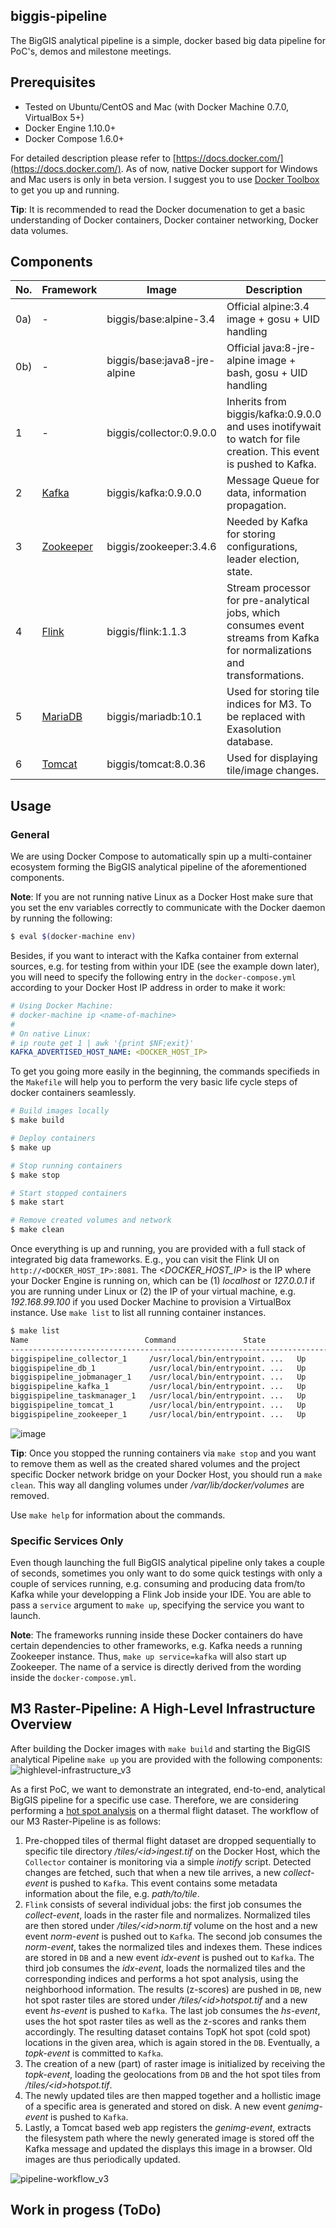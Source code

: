 ## biggis-pipeline
The BigGIS analytical pipeline is a simple, docker based big data pipeline for PoC's, demos and milestone meetings.

## Prerequisites
- Tested on Ubuntu/CentOS and Mac (with Docker Machine 0.7.0, VirtualBox 5+)
- Docker Engine 1.10.0+
- Docker Compose 1.6.0+

For detailed description please refer to [https://docs.docker.com/](https://docs.docker.com/). As of now, native Docker support for Windows and Mac users is only in beta version. I suggest you to use [Docker Toolbox](https://docs.docker.com/toolbox/overview/) to get you up and running.

**Tip**: It is recommended to read the Docker documenation to get a basic understanding of Docker containers, Docker container networking, Docker data volumes.

## Components
| No.   | Framework                                  | Image                        | Description                                                                                                               |
|-------|--------------------------------------------|------------------------------|---------------------------------------------------------------------------------------------------------------------------|
| 0a)   | -                                          | biggis/base:alpine-3.4       | Official alpine:3.4 image + gosu + UID handling                                                                           |
| 0b)   | -                                          | biggis/base:java8-jre-alpine | Official java:8-jre-alpine image + bash, gosu + UID handling                                                              |
| 1     | -                                          | biggis/collector:0.9.0.0     | Inherits from biggis/kafka:0.9.0.0 and uses inotifywait to watch for file creation. This event is pushed to Kafka.        |
| 2     | [Kafka](http://kafka.apache.org/)          | biggis/kafka:0.9.0.0         | Message Queue for data, information propagation.                                                                          |
| 3     | [Zookeeper](https://zookeeper.apache.org/) | biggis/zookeeper:3.4.6       | Needed by Kafka for storing configurations, leader election, state.                                                       |
| 4     | [Flink](https://flink.apache.org/)         | biggis/flink:1.1.3           | Stream processor for pre-analytical jobs, which consumes event streams from Kafka for normalizations and transformations. |
| 5     | [MariaDB](https://mariadb.org/)            | biggis/mariadb:10.1          | Used for storing tile indices for M3. To be replaced with Exasolution database.                                           |
| 6     | [Tomcat](http://tomcat.apache.org/)        | biggis/tomcat:8.0.36         | Used for displaying tile/image changes.                                                                                   |

## Usage

### General
We are using Docker Compose to automatically spin up a multi-container ecosystem forming the BigGIS analytical pipeline of the aforementioned components.

**Note**: If you are not running native Linux as a Docker Host make sure that you set the env variables correctly to communicate with the Docker daemon by running the following:
```sh
$ eval $(docker-machine env)
```
Besides, if you want to interact with the Kafka container from external sources, e.g. for testing from within your IDE (see the example down later), you will need to specify the following entry in the ```docker-compose.yml``` according to your Docker Host IP address in order to make it work:
```yaml
# Using Docker Machine:
# docker-machine ip <name-of-machine>
#
# On native Linux:
# ip route get 1 | awk '{print $NF;exit}'
KAFKA_ADVERTISED_HOST_NAME: <DOCKER_HOST_IP>
```

To get you going more easily in the beginning, the commands specifieds in the ```Makefile``` will help you to perform the very basic life cycle steps of docker containers seamlessly.
```sh
# Build images locally
$ make build

# Deploy containers
$ make up

# Stop running containers
$ make stop

# Start stopped containers
$ make start

# Remove created volumes and network
$ make clean
```

Once everything is up and running, you are provided with a full stack of integrated big data frameworks. E.g., you can visit the Flink UI on ```http://<DOCKER_HOST_IP>:8081```. The _&lt;DOCKER_HOST_IP&gt;_ is the IP where your Docker Engine is running on, which can be (1) _localhost_ or _127.0.0.1_ if you are running under Linux or (2) the IP of your virtual machine, e.g. _192.168.99.100_ if you used Docker Machine to provision a VirtualBox instance. Use ```make list``` to list all running container instances.
```sh
$ make list
Name                          Command               State                       Ports
----------------------------------------------------------------------------------------------------------------------
biggispipeline_collector_1     /usr/local/bin/entrypoint. ...   Up      7203/tcp, 9092/tcp
biggispipeline_db_1            /usr/local/bin/entrypoint. ...   Up      0.0.0.0:3306->3306/tcp
biggispipeline_jobmanager_1    /usr/local/bin/entrypoint. ...   Up      0.0.0.0:6123->6123/tcp, 0.0.0.0:8081->8081/tcp
biggispipeline_kafka_1         /usr/local/bin/entrypoint. ...   Up      7203/tcp, 0.0.0.0:9092->9092/tcp
biggispipeline_taskmanager_1   /usr/local/bin/entrypoint. ...   Up
biggispipeline_tomcat_1        /usr/local/bin/entrypoint. ...   Up      0.0.0.0:8080->8080/tcp
biggispipeline_zookeeper_1     /usr/local/bin/entrypoint. ...   Up      0.0.0.0:2181->2181/tcp, 2888/tcp, 3888/tcp
```
![image](https://cloud.githubusercontent.com/assets/15153294/17624492/23d198b6-60a5-11e6-8d50-b37dd1039cca.png)

**Tip**: Once you stopped the running containers via ```make stop``` and you want to remove them as well as the created shared volumes and the project specific Docker network bridge on your Docker Host, you should run a ```make clean```. This way all dangling volumes under _/var/lib/docker/volumes_ are removed.

Use ```make help``` for information about the commands.

### Specific Services Only
Even though launching the full BigGIS analytical pipeline only takes a couple of seconds, sometimes you only want to do some quick testings with only a couple of services running, e.g. consuming and producing data from/to Kafka while your developping a Flink Job inside your IDE. You are able to pass a ```service``` argument to ```make up```, specifying the service you want to launch.

**Note**: The frameworks running inside these Docker containers do have certain dependencies to other frameworks, e.g. Kafka needs a running Zookeeper instance. Thus, ```make up service=kafka``` will also start up Zookeeper. The name of a service is directly derived from the wording inside the ```docker-compose.yml```.

## M3 Raster-Pipeline: A High-Level Infrastructure Overview
After building the Docker images with ```make build``` and starting the BigGIS analytical Pipeline ```make up``` you are provided with the following components:
![highlevel-infrastructure_v3](https://cloud.githubusercontent.com/assets/15153294/17623805/32163eca-60a2-11e6-9657-1e16ed9f0ad5.png)


As a first PoC, we want to demonstrate an integrated, end-to-end, analytical BigGIS pipeline for a specific use case. Therefore, we are considering performing a [hot spot analysis](https://pro.arcgis.com/de/pro-app/tool-reference/spatial-statistics/h-how-hot-spot-analysis-getis-ord-gi-spatial-stati.htm) on a thermal flight dataset. The workflow of our M3 Raster-Pipeline is as follows:

1. Pre-chopped tiles of thermal flight dataset are dropped sequentially to specific tile directory _/tiles/&lt;id&gt;ingest.tif_ on the Docker Host, which the ```Collector``` container is monitoring via a simple _inotify_ script. Detected changes are fetched, such that when a new tile arrives, a new _collect-event_ is pushed to ```Kafka```. This event contains some metadata information about the file, e.g. _path/to/tile_.
2. ```Flink``` consists of several individual jobs: the first job consumes the _collect-event_, loads in the raster file and normalizes. Normalized tiles are then stored under _/tiles/&lt;id&gt;norm.tif_ volume on the host and a new event _norm-event_ is pushed out to ```Kafka```. The second job consumes the _norm-event_, takes the normalized tiles and indexes them. These indices are stored in ```DB``` and a new event _idx-event_ is pushed out to ```Kafka```. The third job consumes the _idx-event_, loads the normalized tiles and the corresponding indices and performs a hot spot analysis, using the neighborhood information. The results (z-scores) are pushed in ```DB```, new hot spot raster tiles are stored under _/tiles/&lt;id&gt;hotspot.tif_ and a new event _hs-event_ is pushed to ```Kafka```. The last job consumes the _hs-event_, uses the hot spot raster tiles as well as the z-scores and ranks them accordingly. The resulting dataset contains TopK hot spot (cold spot) locations in the given area, which is again stored in the ```DB```. Eventually, a _topk-event_ is committed to ```Kafka```.
3. The creation of a new (part) of raster image is initialized by receiving the _topk-event_, loading the geolocations from ```DB``` and the hot spot tiles from _/tiles/&lt;id&gt;hotspot.tif_.
4. The newly updated tiles are then mapped together and a hollistic image of a specific area is generated and stored on disk. A new event _genimg-event_ is pushed to ```Kafka```.
5. Lastly, a Tomcat based web app registers the _genimg-event_, extracts the filesystem path where the newly generated image is stored off the Kafka message and updated the displays this image in a browser. Old images are thus periodically updated.

![pipeline-workflow_v3](https://cloud.githubusercontent.com/assets/15153294/17624309/523f2534-60a4-11e6-82e6-da6d923d98f1.png)

## Work in progess (ToDo)
